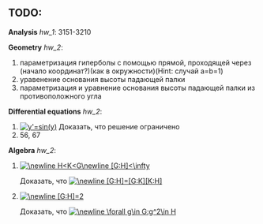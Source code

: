 ## TODO:

**Analysis** *hw_1*: 3151-3210

**Geometry** *hw_2*:
1) параметризация гиперболы с помощью прямой, проходящей через (начало координат?)(как в окружности)(Hint: случай a=b=1)
2) уравенение основания высоты падающей палки
3) параметризация и уравнение основания высоты падающей палки из противоположного угла

**Differential equations** *hw_2*:
1) <a href="https://www.codecogs.com/eqnedit.php?latex=y'=sin(y)" target="_blank"><img src="https://latex.codecogs.com/gif.latex?y'=sin(y)" title="y'=sin(y)" /></a> Доказать, что решение ограничено
2) 56, 67

**Algebra** *hw_2*:
1) <a href="https://www.codecogs.com/eqnedit.php?latex=\newline&space;H<K<G\newline&space;[G:H]<\infty" target="_blank"><img src="https://latex.codecogs.com/gif.latex?\newline&space;H<K<G\newline&space;[G:H]<\infty" title="\newline H<K<G\newline [G:H]<\infty" /></a>

   Доказать, что <a href="https://www.codecogs.com/eqnedit.php?latex=\newline&space;[G:H]=[G:K][K:H]" target="_blank"><img src="https://latex.codecogs.com/gif.latex?\newline&space;[G:H]=[G:K][K:H]" title="\newline [G:H]=[G:K][K:H]" /></a>

2) <a href="https://www.codecogs.com/eqnedit.php?latex=\newline&space;[G:H]=2" target="_blank"><img src="https://latex.codecogs.com/gif.latex?\newline&space;[G:H]=2" title="\newline [G:H]=2" /></a>

   Доказать, что <a href="https://www.codecogs.com/eqnedit.php?latex=\newline&space;\forall&space;g\in&space;G:g^2\in&space;H" target="_blank"><img src="https://latex.codecogs.com/gif.latex?\newline&space;\forall&space;g\in&space;G:g^2\in&space;H" title="\newline \forall g\in G:g^2\in H" /></a>
